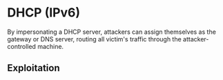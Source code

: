# DHCP (IPv6)

By impersonating a DHCP server, attackers can assign themselves as the gateway or DNS server, routing all victim's traffic through the attacker-controlled machine.

## Exploitation

